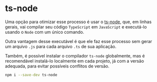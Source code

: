 # ts-node
Uma opção para otimizar esse processo é usar o [ts-node](https://www.npmjs.com/package/ts-node), que, em linhas gerais, vai compilar seu código `TypeScript` em `JavaScript` e executá-lo usando o `Node` com um único comando.

Outra vantagem desse executável é que ele faz esse processo sem gerar um arquivo `.js` para cada arquivo `.ts` de sua aplicação.

Também, é possível instalar o compilador `ts-node` globalmente, mas é recomendável instalá-lo localmente em cada projeto, já com a versão adequada, para evitar possíveis conflitos de versão.

```bash
npm i --save-dev ts-node
```

